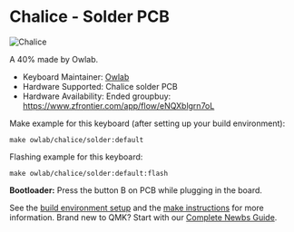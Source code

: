 # Chalice - Solder PCB

![Chalice](https://i.imgur.com/2KwXyvBh.jpg)

A 40% made by Owlab.

* Keyboard Maintainer: [Owlab](https://github.com/owlab-git)
* Hardware Supported: Chalice solder PCB
* Hardware Availability: Ended groupbuy: https://www.zfrontier.com/app/flow/eNQXblgrn7oL

Make example for this keyboard (after setting up your build environment):

    make owlab/chalice/solder:default

Flashing example for this keyboard:

    make owlab/chalice/solder:default:flash

**Bootloader:** Press the button B on PCB while plugging in the board.

See the [build environment setup](https://docs.qmk.fm/#/getting_started_build_tools) and the [make instructions](https://docs.qmk.fm/#/getting_started_make_guide) for more information. Brand new to QMK? Start with our [Complete Newbs Guide](https://docs.qmk.fm/#/newbs).